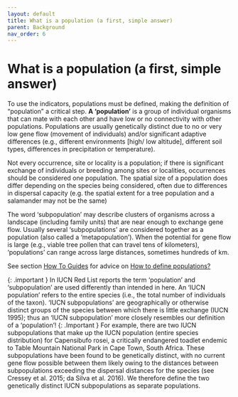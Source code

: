 ```yaml
---
layout: default
title: What is a population (a first, simple answer) 
parent: Background
nav_order: 6
---
```


# What is a population (a first, simple answer)

To use the indicators, populations must be defined, making the definition of “population” a critical step. **A ‘population’** is a group of individual organisms that can mate with each other and have low or no connectivity with other populations. Populations are usually genetically distinct due to no or very low gene flow (movement of individuals) and/or significant adaptive differences (e.g.,  different environments [high/ low altitude], different soil types, differences in precipitation or temperature). 

Not every occurrence, site or locality is a population; if there is significant exchange of individuals or breeding among sites or localities, occurrences should be considered one population.  The spatial size of a population does differ depending on the species being considered, often due to differences in dispersal capacity (e.g. the spatial extent for a tree population and a salamander may not be the same)

The word ‘subpopulation’ may describe clusters of organisms across a landscape (including family units) that are near enough to exchange gene flow. Usually several ‘subpopulations’ are considered together as a population (also called a ‘metapopulation’). When the potential for gene flow is large (e.g., viable tree pollen that can travel tens of kilometers), ‘populations’ can range across large distances, sometimes hundreds of km. 

See section [How To Guides](https://aliciamstt.github.io/guidelines-genetic-diversity-indicators/docs/3_Howto_guides_examples/Howto_guides_examples.html#how-to---guides) for advice on [How to define populations?](https://aliciamstt.github.io/guidelines-genetic-diversity-indicators/docs/3_Howto_guides_examples/Howto_define_populations.html#how-to-define-populations) 

{: .important }
In IUCN Red List reports the term ‘population’ and ‘subpopulation’ are used differently than intended in here. An ‘IUCN population’ refers to the entire species (i.e., the total number of individuals of the taxon). ‘IUCN subpopulations’ are geographically or otherwise distinct groups of the species between which there is little exchange (IUCN 1995);  thus an ‘IUCN subpopulation’  more closely resembles our definition of a ‘population’! 
{: .Important }
For example, there are two IUCN subpopulations that make up the IUCN population (entire species distribution) for Capensibufo rosei, a critically endangered toadlet endemic to Table Mountain National Park in Cape Town, South Africa. These subpopulations have been found to be genetically distinct, with no current gene flow possible between them likely owing to the distances between subpopulations exceeding the dispersal distances for the species (see Cressey et al. 2015; da Silva et al. 2016). We therefore define the two genetically distinct IUCN subpopulations as separate populations.
